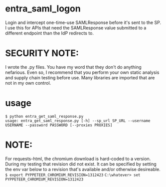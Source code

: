 # entra_saml_logon
Login and intercept one-time-use SAMLResponse before it's sent to the SP.  I use this for APIs that need the SAMLResponse value submitted to a different endpoint than the IdP redirects to.

# SECURITY NOTE:
I wrote the .py files.  You have my word that they don't do anything nefarious.  Even so, I recommend that you perform
your own static analysis and supply chain testing before use.  Many libraries are imported that are not in my own control.

# usage
```
$ python entra_get_saml_response.py
usage: entra_get_saml_response.py [-h] --sp_url SP_URL --username USERNAME --password PASSWORD [--proxies PROXIES]
```

# NOTE:
For requests-html, the chromium download is hard-coded to a version.  During my testing that revision did not exist.  It can be specified by setting the env var below to a revision that's available and/or otherwise desireable.
`$ export PYPPETEER_CHROMIUM_REVISION=1312423`
`C:\whatever> set PYPPETEER_CHROMIUM_REVISION=1312423`
